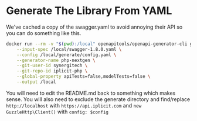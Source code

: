 # Generate The Library From YAML

We've cached a copy of the swagger.yaml to avoid annoying their API so you can do something like this.

```sh
docker run --rm -v "$(pwd):/local" openapitools/openapi-generator-cli generate \
    --input-spec /local/swagger-1.8.0.yaml \
    --config /local/generate/config.yaml \
    --generator-name php-nextgen \
    --git-user-id synergitech \
    --git-repo-id iplicit-php \
    --global-property apiTests=false,modelTests=false \
    --output /local
```

You will need to edit the README.md back to something which makes sense. You will also need to exclude the generate directory and find/replace `http://localhost` with `https://api.iplicit.com` and `new GuzzleHttp\Client()` with `config: $config`
